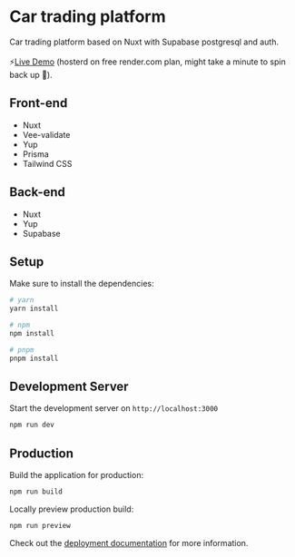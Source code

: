 # Car trading platform

Car trading platform based on Nuxt with Supabase postgresql and auth.\
\
⚡[Live Demo](https://car-trader.onrender.com) (hosterd on free render.com plan, might take a minute to spin back up 🙂).

## Front-end
  - Nuxt
  - Vee-validate
  - Yup
  - Prisma
  - Tailwind CSS
## Back-end
  - Nuxt
  - Yup
  - Supabase

## Setup

Make sure to install the dependencies:

```bash
# yarn
yarn install

# npm
npm install

# pnpm
pnpm install
```

## Development Server

Start the development server on `http://localhost:3000`

```bash
npm run dev
```

## Production

Build the application for production:

```bash
npm run build
```

Locally preview production build:

```bash
npm run preview
```

Check out the [deployment documentation](https://nuxt.com/docs/getting-started/deployment) for more information.
